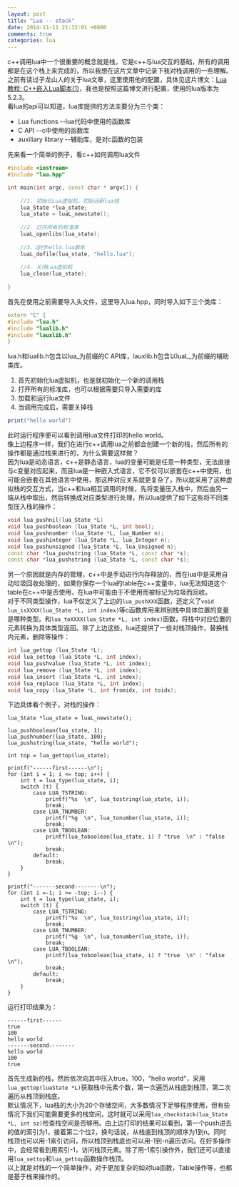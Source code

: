 ```yaml
---
layout: post
title: "Lua -- stack"
date: 2014-11-11 21:32:01 +0800
comments: true
categories: lua
---
```

c++调用lua中一个很重要的概念就是栈，它是c++与lua交互的基础，所有的调用都是在这个栈上来完成的，所以我想在这片文章中记录下我对栈调用的一些理解。之前有读过子龙山人的关于lua文章，这里使用他的配置，具体见这片博文：[Lua教程: C++嵌入Lua脚本(1)](http://4gamers.cn/blog/2014/06/28/embeded-lua-tutorial-one/)，我也是按照这篇博文进行配置，使用的lua版本为5.2.3。<!-- more -->   
看lua的api可以知道，lua库提供的方法主要分为三个类：  

* Lua functions     --lua代码中使用的函数库
* C API 			--c中使用的函数库
* auxiliary library --辅助库，是对c函数的包装

先来看一个简单的例子，看c++如何调用lua文件   

```c++ 
#include <iostream>
#include "lua.hpp"

int main(int argc, const char * argv[]) {
    
    //1. 初始化Lua虚拟机，初始话新lua栈
    lua_State *lua_state;
    lua_state = luaL_newstate();
    
    //2. 打开所有的标准库
    luaL_openlibs(lua_state);
    
    //3、运行hello.lua脚本
    luaL_dofile(lua_state, "hello.lua");
    
    //4. 关闭Lua虚拟机
    lua_close(lua_state);
    
}
```   
首先在使用之前需要导入头文件，这里导入lua.hpp，同时导入如下三个类库：   

```c++ lua.hpp
extern "C" {
#include "lua.h"
#include "lualib.h"
#include "lauxlib.h"
}
```   
lua.h和lualib.h包含以lua_为前缀的C API库，lauxlib.h包含以luaL_为前缀的辅助类库。   

1. 首先初始化lua虚拟机，也是就初始化一个新的调用栈   
2. 打开所有的标准库，也可以根据需要只导入需要的库
3. 加载和运行lua文件
4. 当调用完成后，需要关掉栈   

```lua hello.lua
print("hello world")
```   

此时运行程序便可以看到调用lua文件打印的hello world。   
像上边程序一样，我们在进行c++调用lua之前都会创建一个新的栈，然后所有的操作都是通过栈来进行的，为什么需要这样做？   
因为lua是动态语言，c++是静态语言，lua的变量可能是任意一种类型，无法直接与c变量对应起来，而且lua是一种嵌入式语言，它不仅可以嵌套在c++中使用，也可能会嵌套在其他语言中使用，那这种对应关系就更复杂了。所以就采用了这种虚拟栈的交互方式，当c++和lua相互调用的时候，先将变量压入栈中，然后由另一端从栈中取出，然后转换成对应类型进行处理，所以lua提供了如下这些将不同类型压入栈的操作：  
```c++
void lua_pushnil(lua_State *L)
void lua_pushboolean (lua_State *L, int bool);
void lua_pushnumber (lua_State *L, lua_Number n);
void lua_pushinteger (lua_State *L, lua_Integer n);
void lua_pushunsigned (lua_State *L, lua_Unsigned n);
const char *lua_pushstring (lua_State *L, const char *s);
const char *lua_pushstring (lua_State *L, const char *s);
```   
另一个原因就是内存的管理，c++中是手动进行内存释放的，而在lua中是采用自动垃圾回收处理的，如果你保存一个lua的table在c++变量中，lua无法知道这个table在c++中是否使用，在lua中可能由于不使用而被标记为垃圾而回收。   
对于不同类型操作，lua不仅定义了上边的`lua_pushXXX`函数，还定义了`void lua_isXXXX(lua_State *L, int index)`等c函数库用来辨别栈中具体位置的变量是哪种类型。和`lua_toXXXX(lua_State *L, int index)`函数，将栈中对应位置的元素转换为具体类型返回。除了上边这些，lua还提供了一些对栈顶操作，替换栈内元素，删除等操作：   

```c++
int lua_gettop (lua_State *L);
void lua_settop (lua_State *L, int index);
void lua_pushvalue (lua_State *L, int index);
void lua_remove (lua_State *L, int index);
void lua_insert (lua_State *L, int index);
void lua_replace (lua_State *L, int index);
void lua_copy (lua_State *L, int fromidx, int toidx);
```   
下边具体看个例子，对栈的操作：    

```
lua_State *lua_state = luaL_newstate();

lua_pushboolean(lua_state, 1);
lua_pushnumber(lua_state, 100);
lua_pushstring(lua_state, "hello world");

int top = lua_gettop(lua_state);

printf("------first------\n");
for (int i = 1; i <= top; i++) {
    int t = lua_type(lua_state, i);
    switch (t) {
        case LUA_TSTRING:
            printf("%s  \n", lua_tostring(lua_state, i));
            break;
        case LUA_TNUMBER:
            printf("%g  \n", lua_tonumber(lua_state, i));
            break;
        case LUA_TBOOLEAN:
            printf(lua_toboolean(lua_state, i) ? "true  \n" : "false  \n");
            break;
        default:
            break;
    }
}

printf("-------second--------\n");
for (int i =-1; i >= -top; i--) {
    int t = lua_type(lua_state, i);
    switch (t) {
        case LUA_TSTRING:
            printf("%s  \n", lua_tostring(lua_state, i));
            break;
        case LUA_TNUMBER:
            printf("%g  \n", lua_tonumber(lua_state, i));
            break;
        case LUA_TBOOLEAN:
            printf(lua_toboolean(lua_state, i) ? "true  \n" : "false  \n");
            break;
        default:
            break;
    }
}
```   
运行打印结果为：   

```
------first------
true  
100  
hello world  
-------second--------
hello world  
100  
true  
```   
首先生成新的栈，然后依次向其中压入true，100，"hello world"，采用`lua_gettop(luaState *L)`获取栈中元素个数，第一次遍历从栈底到栈顶，第二次遍历从栈顶到栈底。     
默认情况下，lua栈的大小为20个存储空间，大多数情况下足够程序使用，但有些情况下我们可能需要更多的栈空间，这时就可以采用`lua_checkstack(lua_State *L, int sz)`检查栈空间是否够用。由上边打印的结果可以看到，第一个push进去的值的索引为1，接着第二个位2，换句话说，从栈底到栈顶的顺序为1到n。同时栈顶也可以用-1索引访问，所以栈顶到栈底也可以用-1到-n遍历访问。在好多操作中，会经常看到用索引-1，访问栈顶元素。除了用-1索引操作外，我们还可以直接用`lua_settop`和`lua_gettop`函数操作栈顶。  
以上就是对栈的一个简单操作，对于更加复杂的如对lua函数，Table操作等，也都是基于栈来操作的。







